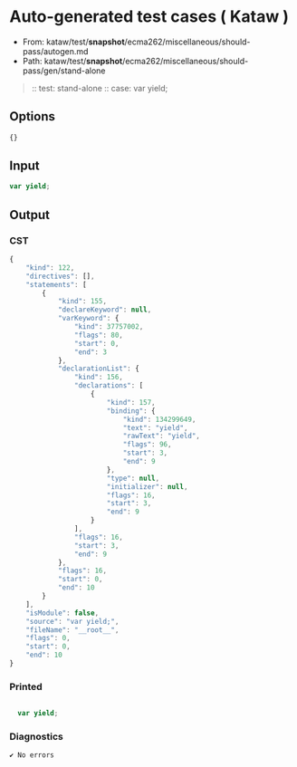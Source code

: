 # Auto-generated test cases ( Kataw )
- From: kataw/test/__snapshot__/ecma262/miscellaneous/should-pass/autogen.md
- Path: kataw/test/__snapshot__/ecma262/miscellaneous/should-pass/gen/stand-alone
> :: test: stand-alone
> :: case: var yield;
## Options

`````js
{}
`````
## Input

`````js
var yield;
`````
## Output

### CST

```javascript
{
    "kind": 122,
    "directives": [],
    "statements": [
        {
            "kind": 155,
            "declareKeyword": null,
            "varKeyword": {
                "kind": 37757002,
                "flags": 80,
                "start": 0,
                "end": 3
            },
            "declarationList": {
                "kind": 156,
                "declarations": [
                    {
                        "kind": 157,
                        "binding": {
                            "kind": 134299649,
                            "text": "yield",
                            "rawText": "yield",
                            "flags": 96,
                            "start": 3,
                            "end": 9
                        },
                        "type": null,
                        "initializer": null,
                        "flags": 16,
                        "start": 3,
                        "end": 9
                    }
                ],
                "flags": 16,
                "start": 3,
                "end": 9
            },
            "flags": 16,
            "start": 0,
            "end": 10
        }
    ],
    "isModule": false,
    "source": "var yield;",
    "fileName": "__root__",
    "flags": 0,
    "start": 0,
    "end": 10
}
```

### Printed

```javascript

  var yield;

```

### Diagnostics

```javascript
✔ No errors
```

